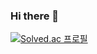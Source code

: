 ### Hi there 👋

[![Solved.ac
프로필](http://mazassumnida.wtf/api/generate_badge?boj=rnrwk8303)](https://solved.ac/rnrwk8303)
